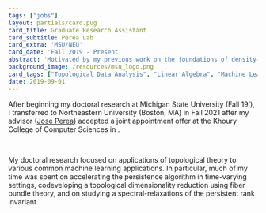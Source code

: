```yaml
---
tags: ["jobs"]
layout: partials/card.pug
card_title: Graduate Research Assistant
card_subtitle: Perea Lab
card_extra: 'MSU/NEU'
card_date: 'Fall 2019 - Present'
abstract: 'Motivated by my previous work on the foundations of density-based clustering, I focused on implementing and extending the Mapper algorithm, a popular and very general method which has been used successfully for data analysis.'
background_image: /resources/msu_logo.png
card_tags: ["Topological Data Analysis", "Linear Algebra", "Machine Learning"]
date: 2019-09-01
---
```




After beginning my doctoral research at Michigan State University (Fall
19’), I transferred to Northeastern University (Boston, MA) in Fall 2021
after my advisor ([Jose Perea](https://www.joperea.com/)) accepted a
joint appointment offer at the Khoury College of Computer Sciences in .

<br/>

My doctoral research focused on applications of topological theory to
various common machine learning applications. In particular, much of my
time was spent on accelerating the persistence algorithm in time-varying
settings, codeveloping a topological dimensionality reduction using
fiber bundle theory, and on studying a spectral-relaxations of the
persistent rank invariant.

